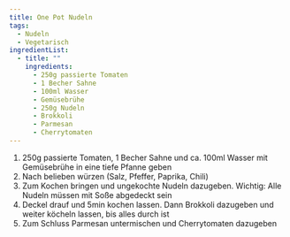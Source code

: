 ```yaml
---
title: One Pot Nudeln
tags:
  - Nudeln
  - Vegetarisch
ingredientList:
  - title: ""
    ingredients:
      - 250g passierte Tomaten
      - 1 Becher Sahne
      - 100ml Wasser
      - Gemüsebrühe
      - 250g Nudeln
      - Brokkoli
      - Parmesan
      - Cherrytomaten
---
```


1. 250g passierte Tomaten, 1 Becher Sahne und ca. 100ml Wasser mit Gemüsebrühe
   in eine tiefe Pfanne geben
2. Nach belieben würzen (Salz, Pfeffer, Paprika, Chili)
3. Zum Kochen bringen und ungekochte Nudeln dazugeben. Wichtig: Alle Nudeln
   müssen mit Soße abgedeckt sein
4. Deckel drauf und 5min kochen lassen. Dann Brokkoli dazugeben und weiter
   köcheln lassen, bis alles durch ist
5. Zum Schluss Parmesan untermischen und Cherrytomaten dazugeben
